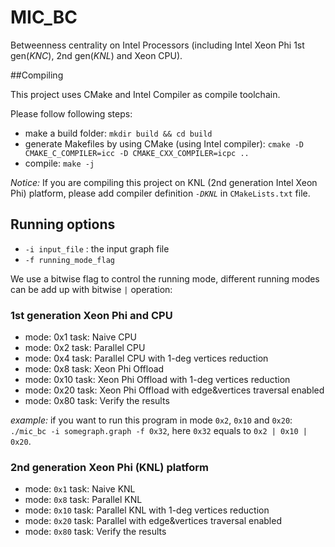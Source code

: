 # MIC_BC
Betweenness centrality on Intel Processors (including Intel Xeon Phi 1st gen(*KNC*), 2nd gen(*KNL*) and Xeon CPU).

##Compiling

This project uses CMake and Intel Compiler as compile toolchain.

Please follow following steps:
* make a build folder: `mkdir build && cd build`
* generate Makefiles by using CMake (using Intel compiler): `cmake -D CMAKE_C_COMPILER=icc -D CMAKE_CXX_COMPILER=icpc ..`
* compile: `make -j`

*Notice:* If you are compiling this project on KNL (2nd generation Intel Xeon Phi) platform, please add compiler definition *`-DKNL`* in `CMakeLists.txt` file.
	
## Running options

* `-i input_file` : the input graph file
* `-f running_mode_flag`

We use a bitwise flag to control the running mode, different running modes can be add up with bitwise `|` operation:

### 1st generation Xeon Phi and CPU
* mode: 0x1 task: Naive CPU
* mode: 0x2 task: Parallel CPU
* mode: 0x4 task: Parallel CPU with 1-deg vertices reduction
* mode: 0x8 task: Xeon Phi Offload
* mode: 0x10 task: Xeon Phi Offload with 1-deg vertices reduction
* mode: 0x20 task: Xeon Phi Offload with edge&vertices traversal enabled
* mode: 0x80 task: Verify the results


*example:* if you want to run this program in mode `0x2`, `0x10`  and `0x20`:
`./mic_bc -i somegraph.graph -f 0x32`, here `0x32` equals to `0x2 | 0x10 | 0x20`.

### 2nd generation Xeon Phi (KNL) platform

* mode: `0x1` task: Naive KNL
* mode: `0x8` task: Parallel KNL
* mode: `0x10` task: Parallel KNL with 1-deg vertices reduction
* mode: `0x20` task: Parallel with edge&vertices traversal enabled
* mode: `0x80` task: Verify the results


 
